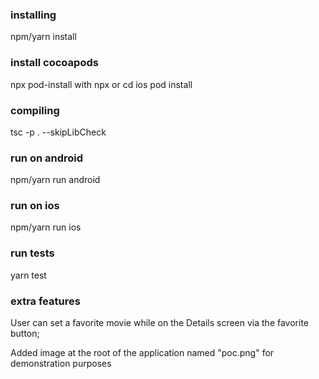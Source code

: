 ### installing

npm/yarn install

### install cocoapods

npx pod-install with npx
or
cd ios
pod install

### compiling

tsc -p . --skipLibCheck

### run on android

npm/yarn run android

### run on ios

npm/yarn run ios

### run tests

yarn test

### extra features

User can set a favorite movie while on the Details screen via the favorite button;

Added image at the root of the application named "poc.png" for demonstration purposes
